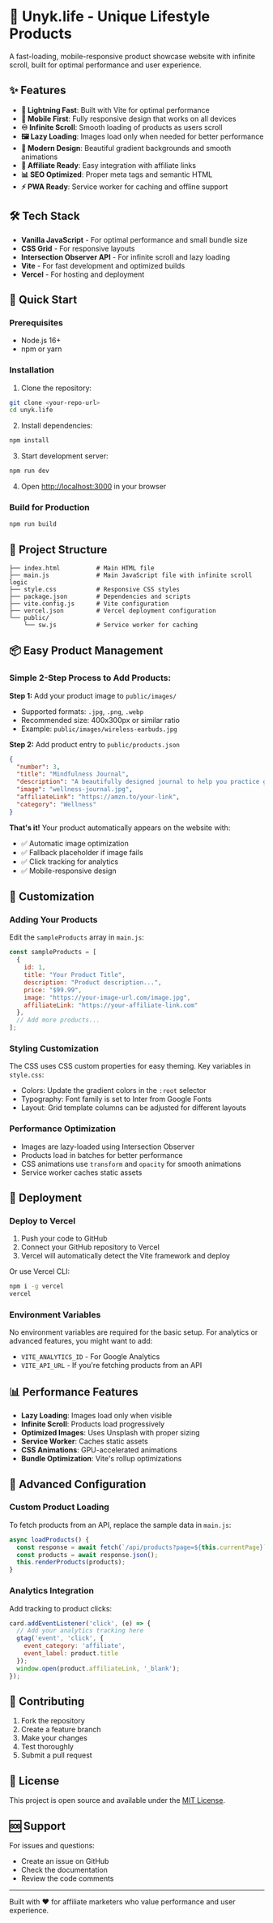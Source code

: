# 💖 Unyk.life - Unique Lifestyle Products

A fast-loading, mobile-responsive product showcase website with infinite scroll, built for optimal performance and user experience.

## ✨ Features

- **🚀 Lightning Fast**: Built with Vite for optimal performance
- **📱 Mobile First**: Fully responsive design that works on all devices
- **♾️ Infinite Scroll**: Smooth loading of products as users scroll
- **🖼️ Lazy Loading**: Images load only when needed for better performance
- **🎨 Modern Design**: Beautiful gradient backgrounds and smooth animations
- **🔗 Affiliate Ready**: Easy integration with affiliate links
- **📊 SEO Optimized**: Proper meta tags and semantic HTML
- **⚡ PWA Ready**: Service worker for caching and offline support

## 🛠️ Tech Stack

- **Vanilla JavaScript** - For optimal performance and small bundle size
- **CSS Grid** - For responsive layouts
- **Intersection Observer API** - For infinite scroll and lazy loading
- **Vite** - For fast development and optimized builds
- **Vercel** - For hosting and deployment

## 🚀 Quick Start

### Prerequisites
- Node.js 16+ 
- npm or yarn

### Installation

1. Clone the repository:
```bash
git clone <your-repo-url>
cd unyk.life
```

2. Install dependencies:
```bash
npm install
```

3. Start development server:
```bash
npm run dev
```

4. Open [http://localhost:3000](http://localhost:3000) in your browser

### Build for Production

```bash
npm run build
```

## 📁 Project Structure

```
├── index.html          # Main HTML file
├── main.js             # Main JavaScript file with infinite scroll logic
├── style.css           # Responsive CSS styles
├── package.json        # Dependencies and scripts
├── vite.config.js      # Vite configuration
├── vercel.json         # Vercel deployment configuration
└── public/
    └── sw.js           # Service worker for caching
```

## 📦 Easy Product Management

### Simple 2-Step Process to Add Products:

**Step 1:** Add your product image to `public/images/`
- Supported formats: `.jpg`, `.png`, `.webp`
- Recommended size: 400x300px or similar ratio
- Example: `public/images/wireless-earbuds.jpg`

**Step 2:** Add product entry to `public/products.json`
```json
{
  "number": 3,
  "title": "Mindfulness Journal", 
  "description": "A beautifully designed journal to help you practice gratitude and mindfulness daily.",
  "image": "wellness-journal.jpg",
  "affiliateLink": "https://amzn.to/your-link",
  "category": "Wellness"
}
```

**That's it!** Your product automatically appears on the website with:
- ✅ Automatic image optimization
- ✅ Fallback placeholder if image fails
- ✅ Click tracking for analytics
- ✅ Mobile-responsive design

## 🎯 Customization

### Adding Your Products

Edit the `sampleProducts` array in `main.js`:

```javascript
const sampleProducts = [
  {
    id: 1,
    title: "Your Product Title",
    description: "Product description...",
    price: "$99.99",
    image: "https://your-image-url.com/image.jpg",
    affiliateLink: "https://your-affiliate-link.com"
  },
  // Add more products...
];
```

### Styling Customization

The CSS uses CSS custom properties for easy theming. Key variables in `style.css`:

- Colors: Update the gradient colors in the `:root` selector
- Typography: Font family is set to Inter from Google Fonts
- Layout: Grid template columns can be adjusted for different layouts

### Performance Optimization

- Images are lazy-loaded using Intersection Observer
- Products load in batches for better performance
- CSS animations use `transform` and `opacity` for smooth animations
- Service worker caches static assets

## 🚀 Deployment

### Deploy to Vercel

1. Push your code to GitHub
2. Connect your GitHub repository to Vercel
3. Vercel will automatically detect the Vite framework and deploy

Or use Vercel CLI:

```bash
npm i -g vercel
vercel
```

### Environment Variables

No environment variables are required for the basic setup. For analytics or advanced features, you might want to add:

- `VITE_ANALYTICS_ID` - For Google Analytics
- `VITE_API_URL` - If you're fetching products from an API

## 📊 Performance Features

- **Lazy Loading**: Images load only when visible
- **Infinite Scroll**: Products load progressively
- **Optimized Images**: Uses Unsplash with proper sizing
- **Service Worker**: Caches static assets
- **CSS Animations**: GPU-accelerated animations
- **Bundle Optimization**: Vite's rollup optimizations

## 🔧 Advanced Configuration

### Custom Product Loading

To fetch products from an API, replace the sample data in `main.js`:

```javascript
async loadProducts() {
  const response = await fetch(`/api/products?page=${this.currentPage}`);
  const products = await response.json();
  this.renderProducts(products);
}
```

### Analytics Integration

Add tracking to product clicks:

```javascript
card.addEventListener('click', (e) => {
  // Add your analytics tracking here
  gtag('event', 'click', {
    event_category: 'affiliate',
    event_label: product.title
  });
  window.open(product.affiliateLink, '_blank');
});
```

## 🤝 Contributing

1. Fork the repository
2. Create a feature branch
3. Make your changes
4. Test thoroughly
5. Submit a pull request

## 📝 License

This project is open source and available under the [MIT License](LICENSE).

## 🆘 Support

For issues and questions:
- Create an issue on GitHub
- Check the documentation
- Review the code comments

---

Built with ❤️ for affiliate marketers who value performance and user experience.
